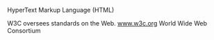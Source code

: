 HyperText Markup Language (HTML)

W3C oversees standards on the Web. www.w3c.org
World Wide Web Consortium

